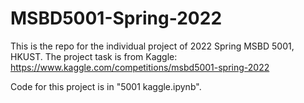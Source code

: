 # MSBD5001-Spring-2022
This is the repo for the individual project of 2022 Spring MSBD 5001, HKUST. The project task is from Kaggle: https://www.kaggle.com/competitions/msbd5001-spring-2022

Code for this project is in "5001 kaggle.ipynb".
